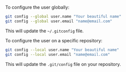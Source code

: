 To configure the user globally:

```sh
git config --global user.name "Your beautiful name"
git config --global user.email "name@email.com"
```

This will update the `~/.gitconfig` file.

To configure the user on a specific repository:

```sh
git config --local user.name "Your beautiful name"
git config --local user.email "name@email.com"
```

This will update the `.git/config` file on your repository.